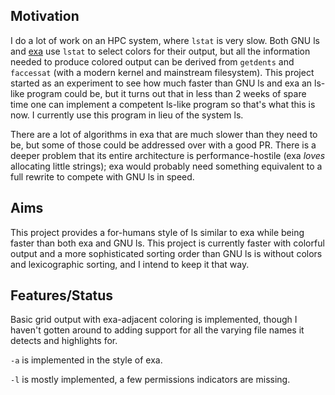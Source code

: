 ## Motivation

I do a lot of work on an HPC system, where `lstat` is very slow. Both GNU ls and [exa](https://github.com/ogham/exa) use `lstat` to select colors for their output, but all the information needed to produce colored output can be derived from `getdents` and `faccessat` (with a modern kernel and mainstream filesystem). This project started as an experiment to see how much faster than GNU ls and exa an ls-like program could be, but it turns out that in less than 2 weeks of spare time one can implement a competent ls-like program so that's what this is now. I currently use this program in lieu of the system ls.

There are a lot of algorithms in exa that are much slower than they need to be, but some of those could be addressed over with a good PR. There is a deeper problem that its entire architecture is performance-hostile (exa _loves_ allocating little strings); exa would probably need something equivalent to a full rewrite to compete with GNU ls in speed.

## Aims

This project provides a for-humans style of ls similar to exa while being faster than both exa and GNU ls. This project is currently faster with colorful output and a more sophisticated sorting order than GNU ls is without colors and lexicographic sorting, and I intend to keep it that way.

## Features/Status

Basic grid output with exa-adjacent coloring is implemented, though I haven't gotten around to adding support for all the varying file names it detects and highlights for.

`-a` is implemented in the style of exa.

`-l` is mostly implemented, a few permissions indicators are missing.
